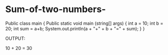 # Sum-of-two-numbers-
Public class main {
       Public static void main (string[] args) {
             int a = 10;
             int b = 20;
              int sum = a+b;
              System.out.println(a + "+" + b + "=" + sum);
}
}

OUTPUT:

10 + 20 = 30
